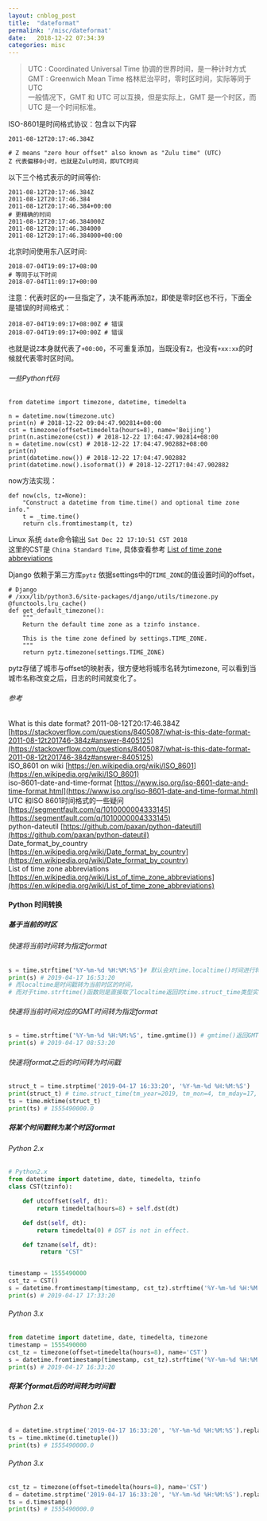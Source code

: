```yaml
---
layout: cnblog_post
title:  "dateformat"
permalink: '/misc/dateformat'
date:   2018-12-22 07:34:39
categories: misc
---
```


>UTC : Coordinated Universal  Time 协调的世界时间，是一种计时方式<br/>
>GMT : Greenwich Mean Time 格林尼治平时，零时区时间，实际等同于UTC<br/>
>一般情况下，GMT 和 UTC 可以互换，但是实际上，GMT 是一个时区，而 UTC 是一个时间标准。

ISO-8601是时间格式协议：包含以下内容

```
2011-08-12T20:17:46.384Z 

# Z means "zero hour offset" also known as "Zulu time" (UTC)
Z 代表偏移0小时，也就是Zulu时间，即UTC时间
```

以下三个格式表示的时间等价:

```
2011-08-12T20:17:46.384Z
2011-08-12T20:17:46.384
2011-08-12T20:17:46.384+00:00
# 更精确的时间
2011-08-12T20:17:46.384000Z
2011-08-12T20:17:46.384000 
2011-08-12T20:17:46.384000+00:00
```

北京时间使用东八区时间:

```
2018-07-04T19:09:17+08:00
# 等同于以下时间
2018-07-04T11:09:17+00:00
```

注意：代表时区的`+`一旦指定了，决不能再添加`Z`，即使是零时区也不行，下面全是错误的时间格式：

```
2018-07-04T19:09:17+08:00Z # 错误
2018-07-04T19:09:17+00:00Z # 错误
```
也就是说`Z`本身就代表了`+00:00`，不可重复添加，当既没有`Z`，也没有`+xx:xx`的时候就代表零时区时间。

###### 一些Python代码

```
from datetime import timezone, datetime, timedelta

n = datetime.now(timezone.utc)
print(n) # 2018-12-22 09:04:47.902814+00:00
cst = timezone(offset=timedelta(hours=8), name='Beijing')
print(n.astimezone(cst)) # 2018-12-22 17:04:47.902814+08:00
n = datetime.now(cst) # 2018-12-22 17:04:47.902882+08:00
print(n)
print(datetime.now()) # 2018-12-22 17:04:47.902882
print(datetime.now().isoformat()) # 2018-12-22T17:04:47.902882
```

now方法实现：

```
def now(cls, tz=None):
    "Construct a datetime from time.time() and optional time zone info."
    t = _time.time()
    return cls.fromtimestamp(t, tz)
```

Linux 系统  `date`命令输出 `Sat Dec 22 17:10:51 CST 2018`<br/>
这里的CST是 `China Standard Time`, 具体查看参考 [List of time zone abbreviations](https://en.wikipedia.org/wiki/List_of_time_zone_abbreviations)<br>

Django 依赖于第三方库`pytz` 依据settings中的`TIME_ZONE`的值设置时间的offset，

```
# Django
# /xxx/lib/python3.6/site-packages/django/utils/timezone.py
@functools.lru_cache()
def get_default_timezone():
    """
    Return the default time zone as a tzinfo instance.

    This is the time zone defined by settings.TIME_ZONE.
    """
    return pytz.timezone(settings.TIME_ZONE)
```

pytz存储了城市与offset的映射表，很方便地将城市名转为timezone, 可以看到当城市名称改变之后，日志的时间就变化了。


###### 参考
What is this date format? 2011-08-12T20:17:46.384Z [https://stackoverflow.com/questions/8405087/what-is-this-date-format-2011-08-12t201746-384z#answer-8405125](https://stackoverflow.com/questions/8405087/what-is-this-date-format-2011-08-12t201746-384z#answer-8405125)<br/>
ISO_8601 on wiki [https://en.wikipedia.org/wiki/ISO_8601](https://en.wikipedia.org/wiki/ISO_8601)<br/>
iso-8601-date-and-time-format [https://www.iso.org/iso-8601-date-and-time-format.html](https://www.iso.org/iso-8601-date-and-time-format.html)<br/>
UTC 和ISO 8601时间格式的一些疑问 [https://segmentfault.com/q/1010000004333145](https://segmentfault.com/q/1010000004333145)<br/>
python-dateutil [https://github.com/paxan/python-dateutil](https://github.com/paxan/python-dateutil)<br/>
Date_format_by_country [https://en.wikipedia.org/wiki/Date_format_by_country](https://en.wikipedia.org/wiki/Date_format_by_country)<br/>
List of time zone abbreviations [https://en.wikipedia.org/wiki/List_of_time_zone_abbreviations](https://en.wikipedia.org/wiki/List_of_time_zone_abbreviations)


#### Python 时间转换

##### 基于当前的时区

###### 快速将当前时间转为指定format

```python
s = time.strftime('%Y-%m-%d %H:%M:%S')# 默认会对time.localtime()时间进行转换，
print(s) # 2019-04-17 16:53:20
# 而localtime是时间戳转为当前时区的时间，
# 而对于time.strftime()函数则是直接取了localtime返回的time.struct_time类型实例的属性
```

###### 快速将当前时间对应的GMT时间转为指定format

```python
s = time.strftime('%Y-%m-%d %H:%M:%S', time.gmtime()) # gmtime()返回GMT(UTC)时间对应的time.struct_time
print(s) # 2019-04-17 08:53:20
```

###### 快速将format之后的时间转为时间戳

```python
struct_t = time.strptime('2019-04-17 16:33:20', '%Y-%m-%d %H:%M:%S')
print(struct_t) # time.struct_time(tm_year=2019, tm_mon=4, tm_mday=17, tm_hour=16, tm_min=33, tm_sec=20, tm_wday=2, tm_yday=107, tm_isdst=-1)
ts = time.mktime(struct_t)
print(ts) # 1555490000.0
```

##### 将某个时间戳转为某个时区format

###### Python 2.x

```python
# Python2.x
from datetime import datetime, date, timedelta, tzinfo
class CST(tzinfo):

    def utcoffset(self, dt):
        return timedelta(hours=8) + self.dst(dt)

    def dst(self, dt):
        return timedelta(0) # DST is not in effect.

    def tzname(self, dt):
         return "CST"


timestamp = 1555490000
cst_tz = CST()
s = datetime.fromtimestamp(timestamp, cst_tz).strftime('%Y-%m-%d %H:%M:%S')
print(s) # 2019-04-17 17:33:20
```

###### Python 3.x

```python
from datetime import datetime, date, timedelta, timezone
timestamp = 1555490000
cst_tz = timezone(offset=timedelta(hours=8), name='CST')
s = datetime.fromtimestamp(timestamp, cst_tz).strftime('%Y-%m-%d %H:%M:%S')
print(s) # 2019-04-17 16:33:20
```

##### 将某个format后的时间转为时间戳

###### Python 2.x

```python
d = datetime.strptime('2019-04-17 16:33:20', '%Y-%m-%d %H:%M:%S').replace(tzinfo=CST())
ts = time.mktime(d.timetuple())
print(ts) # 1555490000.0
```

###### Python 3.x

```python
cst_tz = timezone(offset=timedelta(hours=8), name='CST')
d = datetime.strptime('2019-04-17 16:33:20', '%Y-%m-%d %H:%M:%S').replace(tzinfo=cst_tz)
ts = d.timestamp()
print(ts) # 1555490000.0
```